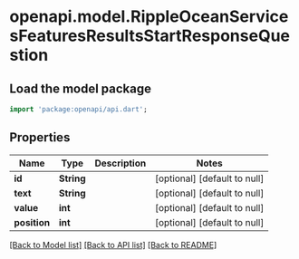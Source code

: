 # openapi.model.RippleOceanServicesFeaturesResultsStartResponseQuestion

## Load the model package
```dart
import 'package:openapi/api.dart';
```

## Properties
Name | Type | Description | Notes
------------ | ------------- | ------------- | -------------
**id** | **String** |  | [optional] [default to null]
**text** | **String** |  | [optional] [default to null]
**value** | **int** |  | [optional] [default to null]
**position** | **int** |  | [optional] [default to null]

[[Back to Model list]](../README.md#documentation-for-models) [[Back to API list]](../README.md#documentation-for-api-endpoints) [[Back to README]](../README.md)


